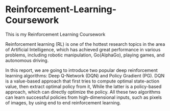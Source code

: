 # Reinforcement-Learning-Coursework
This is my Reinforcement Learning Coursework

Reinforcement learning (RL) is one of the hottest research topics in the area of Artificial Intelligence, which has achieved great performance in various problems, including robotic
manipulation, Go(AlphaGo), playing games, and autonomous driving.

In this report, we are going to introduce two popular deep reinforcement learning algorithms: Deep Q-Network (DQN) and Policy Gradient (PG). DQN is a value-based approach that first tries to compute optimal state-action value, then extract optimal policy from it, While the latter is a policy-based approach, which can directly optimize the policy. All these two algorithms can learn successful policies from high-dimensional inputs, such as pixels of images, by using end to end reinforcement learning.
